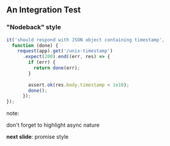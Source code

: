 ## An Integration Test

### "Nodeback" style

```js
it('should respond with JSON object containing timestamp',
  function (done) {
    request(app).get('/unix-timestamp')
      .expect(200).end((err, res) => {
        if (err) {
          return done(err);
        }
  
        assert.ok(res.body.timestamp < 1e10);
        done();
      });
});
```

note:

don't forget to highlight async nature

**next slide**: promise style
